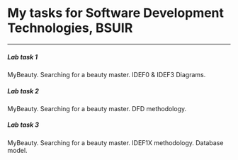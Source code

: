 # My tasks for Software Development Technologies, BSUIR

---

##### Lab task 1
MyBeauty. Searching for a beauty master. IDEF0 & IDEF3 Diagrams.

##### Lab task 2
MyBeauty. Searching for a beauty master. DFD methodology.

##### Lab task 3
MyBeauty. Searching for a beauty master. IDEF1X methodology. Database model.